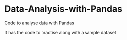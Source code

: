 # Data-Analysis-with-Pandas

Code to analyse data with Pandas

It has the code to practise along with a sample dataset
